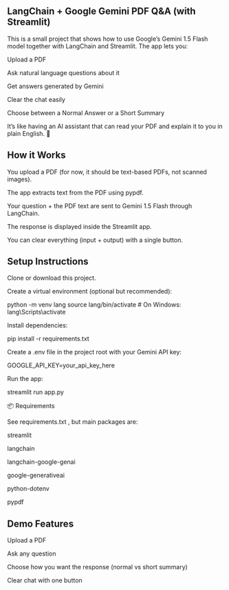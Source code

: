 ## LangChain + Google Gemini PDF Q&A (with Streamlit)

This is a small project that shows how to use Google’s Gemini 1.5 Flash model together with LangChain and Streamlit.
The app lets you:

Upload a PDF

Ask natural language questions about it

Get answers generated by Gemini

Clear the chat easily

Choose between a Normal Answer or a Short Summary

It’s like having an AI assistant that can read your PDF and explain it to you in plain English. 🚀

## How it Works

You upload a PDF (for now, it should be text-based PDFs, not scanned images).

The app extracts text from the PDF using pypdf.

Your question + the PDF text are sent to Gemini 1.5 Flash through LangChain.

The response is displayed inside the Streamlit app.

You can clear everything (input + output) with a single button.

## Setup Instructions

Clone or download this project.

Create a virtual environment (optional but recommended):

python -m venv lang
source lang/bin/activate   # On Windows: lang\Scripts\activate


Install dependencies:

pip install -r requirements.txt


Create a .env file in the project root with your Gemini API key:

GOOGLE_API_KEY=your_api_key_here


Run the app:

streamlit run app.py

📦 Requirements

See requirements.txt
, but main packages are:

streamlit

langchain

langchain-google-genai

google-generativeai

python-dotenv

pypdf

## Demo Features

Upload a PDF

Ask any question

Choose how you want the response (normal vs short summary)

Clear chat with one button